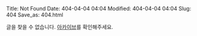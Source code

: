 Title: Not Found
Date: 404-04-04 04:04
Modified: 404-04-04 04:04
Slug: 404
Save_as: 404.html

글을 찾을 수 없습니다. [아카이브](/archives)를 확인해주세요.


